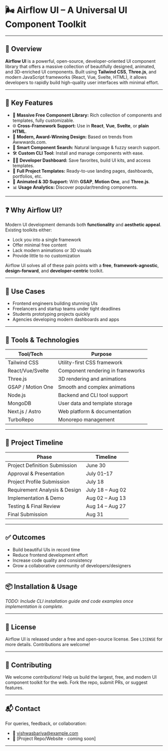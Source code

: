 # 🌬️ Airflow UI – A Universal UI Component Toolkit
---

## 📌 Overview

**Airflow UI** is a powerful, open-source, developer-oriented UI component library that offers a massive collection of beautifully designed, animated, and 3D-enriched UI components. Built using **Tailwind CSS**, **Three.js**, and modern JavaScript frameworks (React, Vue, Svelte, HTML), it allows developers to rapidly build high-quality user interfaces with minimal effort.

---

## 🎯 Key Features

- 🧩 **Massive Free Component Library:** Rich collection of components and templates, fully customizable.
- 🌐 **Cross-Framework Support:** Use in **React**, **Vue**, **Svelte**, or **plain HTML**.
- 🎨 **Modern, Award-Winning Design:** Based on trends from Awwwards.com.
- 🧠 **Smart Component Search:** Natural language & fuzzy search support.
- 🛠️ **Custom CLI Tool:** Install and manage components with ease.
- 🧑‍💻 **Developer Dashboard:** Save favorites, build UI kits, and access templates.
- 🧾 **Full Project Templates:** Ready-to-use landing pages, dashboards, portfolios, etc.
- 🎥 **Animated & 3D Support:** With **GSAP**, **Motion One**, and **Three.js**.
- 📊 **Usage Analytics:** Discover popular/trending components.

---

## ❓ Why Airflow UI?

Modern UI development demands both **functionality** and **aesthetic appeal**. Existing toolkits either:
- Lock you into a single framework
- Offer minimal free content
- Lack modern animations or 3D visuals
- Provide little to no customization

Airflow UI solves all of these pain points with a **free**, **framework-agnostic**, **design-forward**, and **developer-centric** toolkit.

---

## 🚀 Use Cases

- Frontend engineers building stunning UIs
- Freelancers and startup teams under tight deadlines
- Students prototyping projects quickly
- Agencies developing modern dashboards and apps

---

## 🔧 Tools & Technologies

| Tool/Tech       | Purpose                            |
|----------------|-------------------------------------|
| Tailwind CSS    | Utility-first CSS framework         |
| React/Vue/Svelte| Component rendering in frameworks   |
| Three.js        | 3D rendering and animations         |
| GSAP / Motion One | Smooth and complex animations     |
| Node.js         | Backend and CLI tool support        |
| MongoDB         | User data and template storage      |
| Next.js / Astro | Web platform & documentation        |
| TurboRepo       | Monorepo management                 |

---

## 📅 Project Timeline

| Phase                          | Timeline         |
|--------------------------------|------------------|
| Project Definition Submission  | June 30          |
| Approval & Presentation        | July 01–17       |
| Project Profile Submission     | July 18          |
| Requirement Analysis & Design  | July 18 – Aug 02 |
| Implementation & Demo          | Aug 02 – Aug 13  |
| Testing & Final Review         | Aug 14 – Aug 27  |
| Final Submission               | Aug 31           |

---

## ✅ Outcomes

- Build beautiful UIs in record time
- Reduce frontend development effort
- Increase code quality and consistency
- Grow a collaborative community of developers/designers

---

## 📦 Installation & Usage

_TODO: Include CLI installation guide and code examples once implementation is complete._

---

## 📝 License

Airflow UI is released under a free and open-source license. See `LICENSE` for more details. Contributions are welcome!

---

## 🤝 Contributing

We welcome contributions! Help us build the largest, free, and modern UI component toolkit for the web. Fork the repo, submit PRs, or suggest features.

---

## 📬 Contact

For queries, feedback, or collaboration:

- 📧 vishwasbariya@example.com
- 🔗 [Project Repo/Website - coming soon]

---
